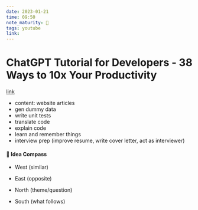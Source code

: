 ```yaml
---
date: 2023-01-21
time: 09:50
note_maturity: 🌱
tags: youtube
link: 
---
```


# ChatGPT Tutorial for Developers - 38 Ways to 10x Your Productivity

[link](https://www.youtube.com/watch?v=sTeoEFzVNSc)

- content: website articles
- gen dummy data
- write unit tests
- translate code
- explain code
- learn and remember things
- interview prep (improve resume, write cover letter, act as interviewer)







#### 🧭  Idea Compass
- West  (similar) 

- East (opposite)

- North (theme/question)

- South (what follows)